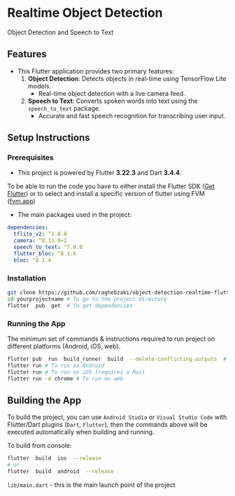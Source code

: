 # Realtime Object Detection

Object Detection and Speech to Text

## Features

- This Flutter application provides two primary features:
    1. **Object Detection**: Detects objects in real-time using TensorFlow Lite models.
        - Real-time object detection with a live camera feed.
    2. **Speech to Text**: Converts spoken words into text using the `speech_to_text` package.
        - Accurate and fast speech recognition for transcribing user input.

## Setup Instructions

### Prerequisites

- This project is powered by Flutter **3.22.3** and Dart **3.4.4**.

To be able to run the code you have to either install the Flutter SDK ([Get Flutter](https://flutter.dev/docs/get-started/install)) or to select and install a specific version of flutter using FVM ([fvm.app](https://fvm.app))

- The main packages used in the project:

```yaml
dependencies:
  tflite_v2: ^1.0.0
  camera: ^0.11.0+2
  speech_to_text: ^7.0.0
  flutter_bloc: ^8.1.6
  bloc: ^8.1.4
```

### Installation

```bash
git clone https://github.com/raghebzaki/object-detection-realtime-flutter.git # To clone the repo
cd yourprojectname # To go to the project directory
flutter  pub  get  # To get dependencies
```

### Running the App

The minimum set of commands & instructions required to run project on different platforms (Android, iOS, web).

```bash
flutter pub  run  build_runner  build  --delete-conflicting-outputs  # To generate Freezed models
flutter run # To run on Android
flutter run # To run on iOS (requires a Mac)
flutter run -d chrome # To run on web
```

## Building the App

To build the project, you can use `Android Studio` or `Visual Studio Code` with Flutter/Dart plugins (`Dart`, `Flutter`), then the commands above will be executed automatically when building and running.

To build from console:

```bash
flutter  build  ios  --release
# or
flutter  build  android  --release
```

``lib/main.dart`` - this is the main launch point of the project
